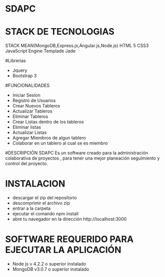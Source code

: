 # SDAPC
# STACK DE TECNOLOGIAS
STACK MEAN(MongoDB,Express.js,Angular.js,Node.js)
HTML 5
CSS3
JavaScript
Engine Templade Jade

#Librerias
- Jquery
- Bootstrap 3

#FUNCIONALIDADES

- Iniciar Sesíon
- Registro de Usuarios
- Crear Nuevos Tableros
- Actualizar Tableros
- Eliminar Tableros
- Crear Listas dentro de los tableros
- Eliminar listas
- Actualizar Listas
- Agregar Miembros de algun tablero
- Colaborar en un tablero al cual se es miembro

#DESCRIPCIÓN
SDAPC
Es un software creado para la administración colaborativa de  proyectos , para tener una mejor planeación seguimiento y control del
proyecto.

# INSTALACION
- descargar el zip del repositorio
- descomprimir el archivo zip
- entrar a la carpeta 
- ejecutar el comando npm install
- abre tu navegador en la dirección http://localhost:3000

# SOFTWARE REQUERIDO PARA EJECUTAR LA APLICACIÓN
- Node js v 4.2.2 o superior instalado
- MongoDB v3.0.7 o superior instalado



